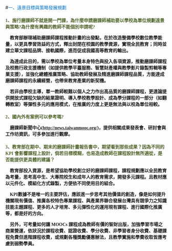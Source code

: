 #<font color=#0071C2 face=微軟正黑體>一、遠景目標與策略發展規劃</font>

<font face=微軟正黑體>

<font color=#4E6228 face=微軟正黑體><h4>1、施行磨課師不就是開一門課，為什麼申請磨課師補助要以學校為單位規劃遠景與策略?為什麼有興趣的教師不能個別申請呢? </font>
<font face=微軟正黑體>

<p>&nbsp;&nbsp;&nbsp;&nbsp;教育部辦理補助磨課師課程推動計畫的出發點，在於改造整備學校數位教學能量，以更具學習效益的方式，釋出封閉在校園的教學資源，實現全民教育；同時並建立華文課程品牌、接軌國際，進而促成我國高等教育的輸出。</p>

<p>&nbsp;&nbsp;&nbsp;&nbsp;為達成此目的，需以學校為單位考量本身特色與投入各項資源，推動磨課師課程及校務行政支援機制（如提供教學平臺服務、智慧財產權與教學影片錄製剪輯等專業支援），並強化總體推廣策略、協助教師發展及精進磨課師課程品質，方能達成磨課師課程的永續經營，也帶來教育產業的新契機。 </p>


<p>&nbsp;&nbsp;&nbsp;&nbsp;若非由學校主導，單一教師較難以個人之力作出高品質的磨課師課程，更遑論提供開放式課程欠缺的結業證明、導入學校教學設計、成為學分課程的一部分（如翻轉教室）等彈性多元的應用模式，在推廣的力度上更是無法與以校為單位相較。 </p>

<font color=#4E6228 face=微軟正黑體><h4>2、國內外有案例可以參考嗎? </font>

<p>&nbsp;&nbsp;&nbsp;&nbsp;磨課師新聞中心(<a href="http://news.taiwanmooc.org/" target="_blank" title="磨課師新聞中心">http://news.taiwanmooc.org/</a>)，提供相關成果發表會、研討會與工作坊資訊，可多參加進行觀摩。 </p>


<font color=#4E6228 face=微軟正黑體><h4>3、教育部在期中、期末的磨課師計畫報告書中，期望看到那些成果？因為不同的 KPI 會影響課程上設計，倘若目標模糊，也易造成教師在課程設計無所適從，是否能提供更具體的建議？ </font>

<p>&nbsp;&nbsp;&nbsp;&nbsp;教育部投入資源，是希望協助學校創立好的磨課師課程，課程規劃應以全民教育為考量，思考高中生、大專院校生和成年人的教育需求，開發多元課程。且教材應以元件化、模組化方式錄製，方便依不同使用目的組合。 </p>

<p>&nbsp;&nbsp;&nbsp;&nbsp;KPI數據不是唯一的主要評估，應該進一步思考其他價值的創造，像是如何提升機關現有價值、推廣各校特色專業課程、與產業界聯合發展台灣具有競爭力之知識技能主題課程、更多的人才培育、多元彈性化的運用現有課程、進行國際化推廣等，都是好的方向。 </p>

<p>&nbsp;&nbsp;&nbsp;&nbsp;另外，可考量如何讓 MOOCs 課程成為教師有價的智財出版，加強學習市場之商業營運，依狀況於課程收費、認證收費、學分收費、非學習者身分收費、基礎課程免費但進階課程收費，或規劃各種獎勵優惠辦法，且教學實施和學費收取皆應考慮到弱勢學員。 </p>